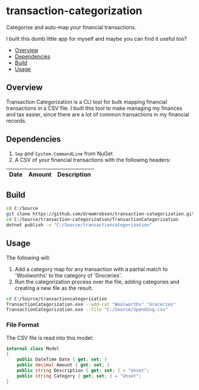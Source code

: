 # transaction-categorization
Categorise and auto-map your financial transactions.

I built this dumb little app for myself and maybe you can find it useful too?

- [Overview](#overview)
- [Dependencies](#dependencies)
- [Build](#build)
- [Usage](#Usage)

## Overview

Transaction Categorization is a CLI tool for bulk mapping financial transactions in a CSV file. I built this tool to make managing my finances and tax easier, since there are a lot of common transactions in my financial records.

## Dependencies

1. `Sep` and `System.CommandLine` from NuGet
2. A CSV of your financial transactions with the following headers:

| Date  | Amount | Description |
|-------|--------|-------------|

## Build

```bash
cd C:/Source
git clone https://github.com/drewmrobson/transaction-categorization.git
cd C:/Source/transaction-categorization/TransactionCategorization
dotnet publish -o "C:/Source/transactioncategorization"
```

## Usage

The following will:

1. Add a category map for any transaction with a partial match to 'Woolworths' to the category of 'Groceries'.
2. Run the categorization process over the file, adding categories and creating a new file as the result.

```bash
cd C:/Source/transactioncategorization
TransactionCategorization.exe --add-cat "Woolworths" "Groceries"
TransactionCategorization.exe --file "C:/Source/Spending.csv"
```

### File Format

The CSV file is read into this model:

```csharp
internal class Model
{
    public DateTime Date { get; set; }
    public decimal Amount { get; set; }
    public string Description { get; set; } = "Unset";
    public string Category { get; set; } = "Unset";
}
```
